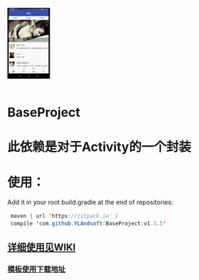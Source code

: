 
![image](https://github.com/YLAndsoft/BaseProject/blob/master/app/src/main/assets/demo1.gif)<br>
<br>
# BaseProject
此依赖是对于Activity的一个封装
=======
使用：
========
Add it in your root build.gradle at the end of repositories:<br>
```java
 maven { url 'https://jitpack.io' }
 compile 'com.github.YLAndsoft:BaseProject:v1.3.5'
```
## [详细使用见WIKI](https://github.com/YLAndsoft/BaseProject/wiki)  

### [模板使用下载地址](https://github.com/YLAndsoft/TestProject)
